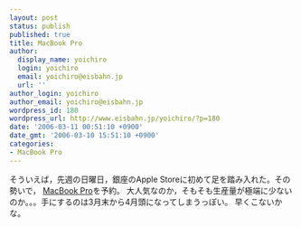 ```yaml
---
layout: post
status: publish
published: true
title: MacBook Pro
author:
  display_name: yoichiro
  login: yoichiro
  email: yoichiro@eisbahn.jp
  url: ''
author_login: yoichiro
author_email: yoichiro@eisbahn.jp
wordpress_id: 180
wordpress_url: http://www.eisbahn.jp/yoichiro/?p=180
date: '2006-03-11 00:51:10 +0900'
date_gmt: '2006-03-10 15:51:10 +0900'
categories:
- MacBook Pro
---
```


そういえば，先週の日曜日，銀座のApple Storeに初めて足を踏み入れた。その勢いで，
[MacBook Pro](http://www.apple.com/jp/macbookpro/)を予約。
大人気なのか，そもそも生産量が極端に少ないのか。。。手にするのは3月末から4月頭になってしまうっぽい。
早くこないかな。
